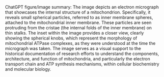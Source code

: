 ChatGPT figure/image summary: The image depicts an electron micrograph that showcases the internal structure of a mitochondrion. Specifically, it reveals small spherical particles, referred to as inner membrane spheres, attached to the mitochondrial inner membrane. These particles are seen protruding from the cristae (the internal folds of the inner membrane) on thin stalks. The inset within the image provides a closer view, clearly showing the spherical knobs, which represent the morphology of mitochondrial ATPase complexes, as they were understood at the time the micrograph was taken. The image serves as a visual support to the historical documentation of research efforts to understand the components, architecture, and function of mitochondria, and particularly the electron transport chain and ATP synthesis mechanisms, within cellular biochemistry and molecular biology.
